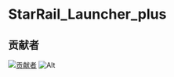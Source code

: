 # StarRail_Launcher_plus

## 贡献者
[![贡献者](https://contrib.rocks/image?repo=win-syswow64/StarRail_Launcher_plus)](https://github.com/win-syswow64/GenshinImpact_Launcher_plus/graphs/contributors)
![Alt](https://repobeats.axiom.co/api/embed/86c24ff8a08b15debe161b6542825d2b4a6a400b.svg "Repobeats analytics image")

